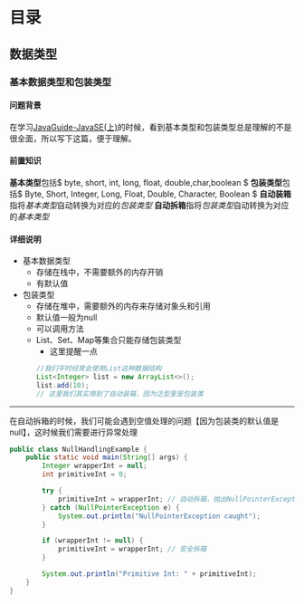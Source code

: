 # 目录
## 数据类型
### 基本数据类型和包装类型
#### 问题背景
在学习[JavaGuide-JavaSE(上)](https://javaguide.cn/java/basis/java-basic-questions-01.html#%E8%87%AA%E5%A2%9E%E8%87%AA%E5%87%8F%E8%BF%90%E7%AE%97%E7%AC%A6)的时候，看到基本类型和包装类型总是理解的不是很全面，所以写下这篇，便于理解。
#### 前置知识
**基本类型**包括$ byte, short, int, long, float, double,char,boolean $
**包装类型**包括$ Byte, Short, Integer, Long, Float, Double, Character, Boolean $
**自动装箱**指将*基本类型*自动转换为对应的*包装类型*
**自动拆箱**指将*包装类型*自动转换为对应的*基本类型*
#### 详细说明
- 基本数据类型
  - 存储在栈中，不需要额外的内存开销
  - 有默认值
- 包装类型
  - 存储在堆中，需要额外的内存来存储对象头和引用
  - 默认值一般为null
  - 可以调用方法
  - List、Set、Map等集合只能存储包装类型
    - 这里提醒一点
    ```java
    //我们平时经常会使用List这种数据结构
    List<Integer> list = new ArrayList<>();
    list.add(10); 
    // 这里我们其实用到了自动装箱，因为泛型里是包装类
    ```
  
---
在自动拆箱的时候，我们可能会遇到空值处理的问题【因为包装类的默认值是null】，这时候我们需要进行异常处理
```java
public class NullHandlingExample {
    public static void main(String[] args) {
        Integer wrapperInt = null;
        int primitiveInt = 0;

        try {
            primitiveInt = wrapperInt; // 自动拆箱，抛出NullPointerException
        } catch (NullPointerException e) {
            System.out.println("NullPointerException caught");
        }

        if (wrapperInt != null) {
            primitiveInt = wrapperInt; // 安全拆箱
        }

        System.out.println("Primitive Int: " + primitiveInt);
    }
}
```